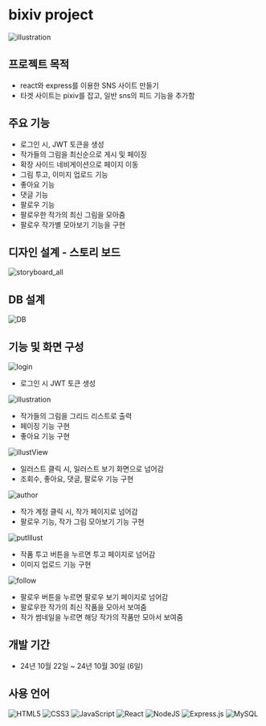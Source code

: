 # bixiv project

![illustration](https://github.com/user-attachments/assets/32b32c7b-f2bb-41f6-a893-77188e71cf95)


## 프로젝트 목적

* react와 express를 이용한 SNS 사이트 만들기
* 타겟 사이트는 pixiv를 잡고, 일반 sns의 피드 기능을 추가함


## 주요 기능

* 로그인 시, JWT 토큰을 생성
* 작가들의 그림을 최신순으로 게시 및 페이징
* 확장 사이드 네비게이션으로 페이지 이동
* 그림 투고, 이미지 업로드 기능
* 좋아요 기능
* 댓글 기능
* 팔로우 기능
* 팔로우한 작가의 최신 그림을 모아줌
* 팔로우 작가별 모아보기 기능을 구현


## 디자인 설계 - 스토리 보드

![storyboard_all](https://github.com/user-attachments/assets/d003225c-affd-45bb-8afa-cf4152e72b13)


## DB 설계

![DB](https://github.com/user-attachments/assets/63b211f9-e231-4dac-81fe-b8251bae895d)


## 기능 및 화면 구성

![login](https://github.com/user-attachments/assets/daa49ac5-17f1-4cfb-889b-f0f5a1d02c39)


* 로그인 시 JWT 토큰 생성


![illustration](https://github.com/user-attachments/assets/a9fdf783-a906-4b64-b02a-fab3c7713163)


* 작가들의 그림을 그리드 리스트로 출력
* 페이징 기능 구현
* 좋아요 기능 구현


![illustView](https://github.com/user-attachments/assets/4bbb7061-075e-44dd-8e5e-d01448756150)


* 일러스트 클릭 시, 일러스트 보기 화면으로 넘어감
* 조회수, 좋아요, 댓글, 팔로우 기능 구현


![author](https://github.com/user-attachments/assets/8cc7581f-bb05-4a0f-91a8-ae659d7dd75b)


* 작가 계정 클릭 시, 작가 페이지로 넘어감
* 팔로우 기능, 작가 그림 모아보기 기능 구현


![putIllust](https://github.com/user-attachments/assets/8478f684-bc98-46be-9703-492e25de7e13)


* 작품 투고 버튼을 누르면 투고 페이지로 넘어감
* 이미지 업로드 기능 구현


![follow](https://github.com/user-attachments/assets/e82fdf58-5355-48e7-8cf9-cc9c3f39fe22)


* 팔로우 버튼을 누르면 팔로우 보기 페이지로 넘어감
* 팔로우한 작가의 최신 작품을 모아서 보여줌
* 작가 썸네일을 누르면 해당 작가의 작품만 모아서 보여줌


## 개발 기간
* 24년 10월 22일 ~ 24년 10월 30일 (6일)


## 사용 언어
![HTML5](https://img.shields.io/badge/html5-%23E34F26.svg?style=for-the-badge&logo=html5&logoColor=white)
![CSS3](https://img.shields.io/badge/css3-%231572B6.svg?style=for-the-badge&logo=css3&logoColor=white)
![JavaScript](https://img.shields.io/badge/javascript-%23323330.svg?style=for-the-badge&logo=javascript&logoColor=%23F7DF1E)
![React](https://img.shields.io/badge/react-%2320232a.svg?style=for-the-badge&logo=react&logoColor=%2361DAFB)
![NodeJS](https://img.shields.io/badge/node.js-6DA55F?style=for-the-badge&logo=node.js&logoColor=white)
![Express.js](https://img.shields.io/badge/express.js-%23404d59.svg?style=for-the-badge&logo=express&logoColor=%2361DAFB)
![MySQL](https://img.shields.io/badge/mysql-4479A1.svg?style=for-the-badge&logo=mysql&logoColor=white)
